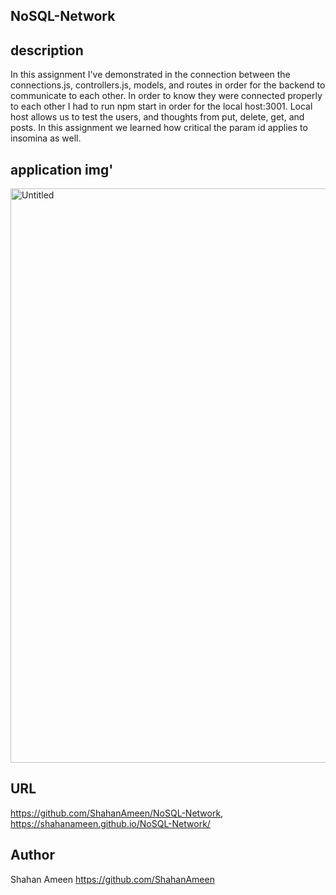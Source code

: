 ## NoSQL-Network


## description
In this assignment I've demonstrated in the connection between the connections.js, controllers.js, models, and routes in order for the backend to communicate to each other. In order to know they were connected properly to each other I had to run npm start in order for the local host:3001. Local host allows us to test the users, and thoughts from put, delete, get, and posts. In this assignment we learned how critical the param id applies to insomina as well.

## application img'

<img width="919" alt="Untitled" src="https://github.com/ShahanAmeen/NoSQL-Network/assets/144054784/e5fa8daa-3f99-4098-9b58-513e8fb1584e">


## URL
https://github.com/ShahanAmeen/NoSQL-Network,
 https://shahanameen.github.io/NoSQL-Network/
## Author
Shahan Ameen
https://github.com/ShahanAmeen 



